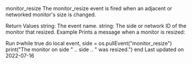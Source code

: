 monitor_resize
The monitor_resize event is fired when an adjacent or networked monitor's size is changed.

Return Values
string: The event name.
string: The side or network ID of the monitor that resized.
Example
Prints a message when a monitor is resized:

Run ᐅwhile true do
  local event, side = os.pullEvent("monitor_resize")
  print("The monitor on side " .. side .. " was resized.")
end
Last updated on 2022-07-16